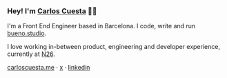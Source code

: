 ### Hey! I'm [Carlos Cuesta](https://carloscuesta.me) 👋🏼

I'm a Front End Engineer based in Barcelona. I code, write and run [bueno.studio](https://bueno.studio).

I love working in-between product, engineering and developer experience, currently at [N26](https://n26.com).

[carloscuesta.me](https://carloscuesta.me) · [x](https://x.com/crloscuesta) · [linkedin](https://linkedin.com/in/crloscuesta) 
